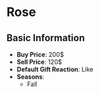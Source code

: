 # Rose

## Basic Information

- **Buy Price**: 200$
- **Sell Price**: 120$
- **Default Gift Reaction**: Like
- **Seasons**:
  - Fall